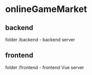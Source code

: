 # onlineGameMarket
## backend
folder /backend - backend server
## frontend
folder /frontend - frontend Vue server